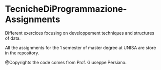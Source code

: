# TecnicheDiProgrammazione-Assignments

Different exercices focusing on developpement techniques and structures of data.

All the assignments for the 1 semester of master degree at UNISA are store in the repository.

@Copyrights the code comes from Prof. Giuseppe Persiano.
